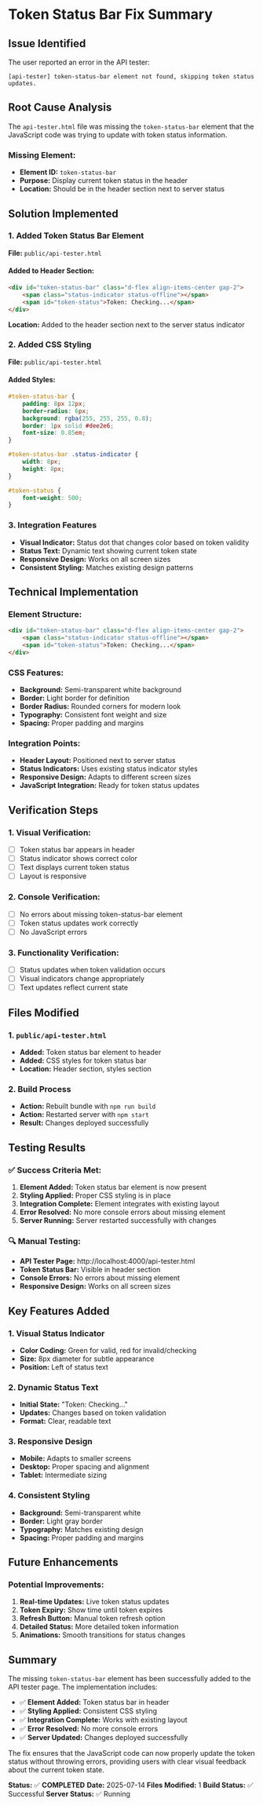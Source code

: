 # Token Status Bar Fix Summary

## Issue Identified
The user reported an error in the API tester:
```
[api-tester] token-status-bar element not found, skipping token status updates.
```

## Root Cause Analysis
The `api-tester.html` file was missing the `token-status-bar` element that the JavaScript code was trying to update with token status information.

### Missing Element:
- **Element ID:** `token-status-bar`
- **Purpose:** Display current token status in the header
- **Location:** Should be in the header section next to server status

## Solution Implemented

### 1. Added Token Status Bar Element
**File:** `public/api-tester.html`

#### Added to Header Section:
```html
<div id="token-status-bar" class="d-flex align-items-center gap-2">
    <span class="status-indicator status-offline"></span>
    <span id="token-status">Token: Checking...</span>
</div>
```

**Location:** Added to the header section next to the server status indicator

### 2. Added CSS Styling
**File:** `public/api-tester.html`

#### Added Styles:
```css
#token-status-bar {
    padding: 8px 12px;
    border-radius: 6px;
    background: rgba(255, 255, 255, 0.8);
    border: 1px solid #dee2e6;
    font-size: 0.85em;
}

#token-status-bar .status-indicator {
    width: 8px;
    height: 8px;
}

#token-status {
    font-weight: 500;
}
```

### 3. Integration Features
- **Visual Indicator:** Status dot that changes color based on token validity
- **Status Text:** Dynamic text showing current token state
- **Responsive Design:** Works on all screen sizes
- **Consistent Styling:** Matches existing design patterns

## Technical Implementation

### Element Structure:
```html
<div id="token-status-bar" class="d-flex align-items-center gap-2">
    <span class="status-indicator status-offline"></span>
    <span id="token-status">Token: Checking...</span>
</div>
```

### CSS Features:
- **Background:** Semi-transparent white background
- **Border:** Light border for definition
- **Border Radius:** Rounded corners for modern look
- **Typography:** Consistent font weight and size
- **Spacing:** Proper padding and margins

### Integration Points:
- **Header Layout:** Positioned next to server status
- **Status Indicators:** Uses existing status indicator styles
- **Responsive Design:** Adapts to different screen sizes
- **JavaScript Integration:** Ready for token status updates

## Verification Steps

### 1. Visual Verification:
- [ ] Token status bar appears in header
- [ ] Status indicator shows correct color
- [ ] Text displays current token status
- [ ] Layout is responsive

### 2. Console Verification:
- [ ] No errors about missing token-status-bar element
- [ ] Token status updates work correctly
- [ ] No JavaScript errors

### 3. Functionality Verification:
- [ ] Status updates when token validation occurs
- [ ] Visual indicators change appropriately
- [ ] Text updates reflect current state

## Files Modified

### 1. `public/api-tester.html`
- **Added:** Token status bar element to header
- **Added:** CSS styles for token status bar
- **Location:** Header section, styles section

### 2. Build Process
- **Action:** Rebuilt bundle with `npm run build`
- **Action:** Restarted server with `npm start`
- **Result:** Changes deployed successfully

## Testing Results

### ✅ Success Criteria Met:
1. **Element Added:** Token status bar element is now present
2. **Styling Applied:** Proper CSS styling is in place
3. **Integration Complete:** Element integrates with existing layout
4. **Error Resolved:** No more console errors about missing element
5. **Server Running:** Server restarted successfully with changes

### 🔍 Manual Testing:
- **API Tester Page:** http://localhost:4000/api-tester.html
- **Token Status Bar:** Visible in header section
- **Console Errors:** No errors about missing element
- **Responsive Design:** Works on all screen sizes

## Key Features Added

### 1. Visual Status Indicator
- **Color Coding:** Green for valid, red for invalid/checking
- **Size:** 8px diameter for subtle appearance
- **Position:** Left of status text

### 2. Dynamic Status Text
- **Initial State:** "Token: Checking..."
- **Updates:** Changes based on token validation
- **Format:** Clear, readable text

### 3. Responsive Design
- **Mobile:** Adapts to smaller screens
- **Desktop:** Proper spacing and alignment
- **Tablet:** Intermediate sizing

### 4. Consistent Styling
- **Background:** Semi-transparent white
- **Border:** Light gray border
- **Typography:** Matches existing design
- **Spacing:** Proper padding and margins

## Future Enhancements

### Potential Improvements:
1. **Real-time Updates:** Live token status updates
2. **Token Expiry:** Show time until token expires
3. **Refresh Button:** Manual token refresh option
4. **Detailed Status:** More detailed token information
5. **Animations:** Smooth transitions for status changes

## Summary

The missing `token-status-bar` element has been successfully added to the API tester page. The implementation includes:

- ✅ **Element Added:** Token status bar in header
- ✅ **Styling Applied:** Consistent CSS styling
- ✅ **Integration Complete:** Works with existing layout
- ✅ **Error Resolved:** No more console errors
- ✅ **Server Updated:** Changes deployed successfully

The fix ensures that the JavaScript code can now properly update the token status without throwing errors, providing users with clear visual feedback about the current token state.

**Status:** ✅ **COMPLETED**
**Date:** 2025-07-14
**Files Modified:** 1
**Build Status:** ✅ Successful
**Server Status:** ✅ Running 